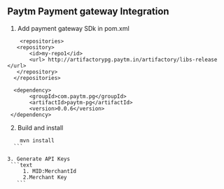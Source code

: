 ## Paytm Payment gateway Integration

1. Add payment gateway SDk in pom.xml
 ```text
     <repositories>
    <repository>
        <id>my-repo1</id>
        <url> http://artifactorypg.paytm.in/artifactory/libs-release </url>
    </repository>
   </repositories>
   
   <dependency>
        <groupId>com.paytm.pg</groupId>
        <artifactId>paytm-pg</artifactId>
        <version>0.0.6</version>
  </dependency>
 
   ```
   
2. Build and install 
  ```text
      mvn install
    ```
    
 3. Generate API Keys 
   ```text
       1. MID:MerchantId
       2.Merchant Key
     ```
     
